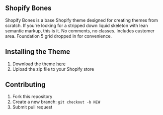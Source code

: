 ## Shopify Bones

Shopify Bones is a base Shopify theme designed for creating themes from scratch. If you're looking for a stripped down liquid skeleton with lean semantic markup, this is it. No comments, no classes. Includes customer area. Foundation 5 grid dropped in for convenience.

## Installing the Theme

1. Download the theme [here](https://github.com/jdlich/shopify-bones/archive/master.zip)
2. Upload the zip file to your Shopify store

## Contributing

1. Fork this repository
2. Create a new branch: `git checkout -b NEW`
3. Submit pull request




